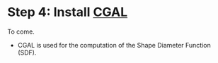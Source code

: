 # Step 4: Install [CGAL](https://www.cgal.org/)

To come.

* CGAL is used for the computation of the Shape Diameter Function (SDF).
